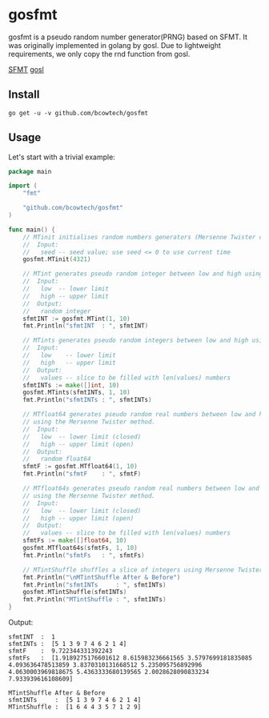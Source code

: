 # gosfmt

gosfmt is a pseudo random number generator(PRNG) based on SFMT. It was originally implemented in golang by gosl. Due to lightweight requirements, we only copy the rnd function from gosl.

[SFMT](http://godoc.org/github.com/qiangxue/fasthttp-routing)
[gosl](https://github.com/cpmech/gosl/)

## Install

```
go get -u -v github.com/bcowtech/gosfmt
```

## Usage

Let's start with a trivial example:

```go
package main

import (
	"fmt"

	"github.com/bcowtech/gosfmt"
)

func main() {
	// MTinit initialises random numbers generators (Mersenne Twister code)
	//  Input:
	//   seed -- seed value; use seed <= 0 to use current time
	gosfmt.MTinit(4321)

	// MTint generates pseudo random integer between low and high using the Mersenne Twister method.
	//  Input:
	//   low  -- lower limit
	//   high -- upper limit
	//  Output:
	//   random integer
	sfmtINT := gosfmt.MTint(1, 10)
	fmt.Println("sfmtINT  : ", sfmtINT)

	// MTints generates pseudo random integers between low and high using the Mersenne Twister method.
	//  Input:
	//   low    -- lower limit
	//   high   -- upper limit
	//  Output:
	//   values -- slice to be filled with len(values) numbers
	sfmtINTs := make([]int, 10)
	gosfmt.MTints(sfmtINTs, 1, 10)
	fmt.Println("sfmtINTs : ", sfmtINTs)

	// MTfloat64 generates pseudo random real numbers between low and high; i.e. in [low, right)
	// using the Mersenne Twister method.
	//  Input:
	//   low  -- lower limit (closed)
	//   high -- upper limit (open)
	//  Output:
	//   random float64
	sfmtF := gosfmt.MTfloat64(1, 10)
	fmt.Println("sfmtF    : ", sfmtF)

	// MTfloat64s generates pseudo random real numbers between low and high; i.e. in [low, right)
	// using the Mersenne Twister method.
	//  Input:
	//   low  -- lower limit (closed)
	//   high -- upper limit (open)
	//  Output:
	//   values -- slice to be filled with len(values) numbers
	sfmtFs := make([]float64, 10)
	gosfmt.MTfloat64s(sfmtFs, 1, 10)
	fmt.Println("sfmtFs   : ", sfmtFs)

	// MTintShuffle shuffles a slice of integers using Mersenne Twister algorithm.
	fmt.Println("\nMTintShuffle After & Before")
	fmt.Println("sfmtINTs     : ", sfmtINTs)
	gosfmt.MTintShuffle(sfmtINTs)
	fmt.Println("MTintShuffle : ", sfmtINTs)
}
```

Output:

```
sfmtINT  :  1
sfmtINTs :  [5 1 3 9 7 4 6 2 1 4]
sfmtF    :  9.722344331392243
sfmtFs   :  [1.9189275176601612 8.615983236661565 3.5797699181835085 4.093636478513859 3.8370310131668512 5.235095756892996 4.0630003969818675 5.4363333680139565 2.0028628090833234 7.933939616108609]

MTintShuffle After & Before
sfmtINTs     :  [5 1 3 9 7 4 6 2 1 4]
MTintShuffle :  [1 6 4 4 3 5 7 1 2 9]
```
